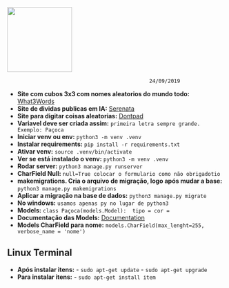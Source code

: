 <img src="http://www.mattmakai.com/source/static/img/presentations/2014-full-stack-python/django.png"  width="150"/>

                                                  24/09/2019
                                                  
- **Site com cubos 3x3 com nomes aleatorios do mundo todo:** <a href="https://what3words.com/">What3Words</a>
- **Site de dividas publicas em IA:** <a href="https://serenata.ai/">Serenata</a>
- **Site para digitar coisas aleatorias:** <a href="http://dontpad.com/">Dontpad</a>
- **Variavel deve ser criada assim:** `primeira letra sempre grande. Exemplo: Paçoca`
- **Iniciar venv ou env:** `python3 -m venv .venv`
- **Instalar requirements:** `pip install -r requirements.txt`
- **Ativar venv:** `source .venv/bin/activate`
- **Ver se está instalado o venv:** `python3 -m venv .venv`
- **Rodar server:** `python3 manage.py runserver`
- **CharField Null:** `null=True colocar o formulario como não obrigadotio`
- **makemigrations. Cria o arquivo de migração, logo após mudar a base:** `python3 manage.py makemigrations`
- **Aplicar a migração na base de dados:** `python3 manage.py migrate`
- **No windows:** `usamos apenas py no lugar de python3`
- **Models:** 
`class Paçoca(models.Model): 
tipo =
cor = `
- **Documentação das Models:** <a href="https://docs.djangoproject.com/en/2.2/topics/db/models/">Documentation</a>
- **Models CharField para nome:** `models.CharField(max_lenght=255, verbose_name = 'nome')`

## Linux Terminal 

- **Após instalar itens:** - `sudo apt-get update` - `sudo apt-get upgrade`
- **Para instalar itens:** - `sudo apt-get install item` 
